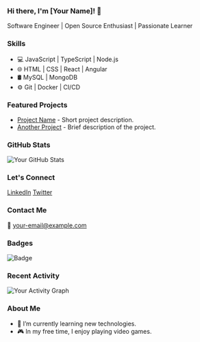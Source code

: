 ### Hi there, I'm [Your Name]! 👋
Software Engineer | Open Source Enthusiast | Passionate Learner

### Skills
- 💻 JavaScript | TypeScript | Node.js
- 🌐 HTML | CSS | React | Angular
- 🛢️ MySQL | MongoDB
- ⚙️ Git | Docker | CI/CD

### Featured Projects
- [Project Name](https://github.com/your-username/project-repo) - Short project description.
- [Another Project](https://github.com/your-username/another-project-repo) - Brief description of the project.

### GitHub Stats
![Your GitHub Stats](https://github-readme-stats.vercel.app/api?username=your-username&show_icons=true)

### Let's Connect
[LinkedIn](https://www.linkedin.com/in/your-profile/)
[Twitter](https://twitter.com/your-handle)

### Contact Me
📧 your-email@example.com

### Badges
![Badge](https://img.shields.io/badge/badge-name-informational?style=flat&logo=logo-name&logoColor=white&color=2bbc8a)

### Recent Activity
![Your Activity Graph](https://activity-graph.herokuapp.com/graph?username=your-username)

### About Me
- 🌱 I’m currently learning new technologies.
- 🎮 In my free time, I enjoy playing video games.
